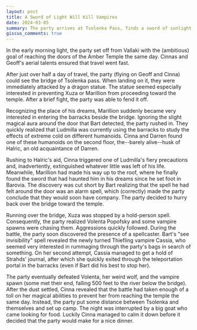 ```yaml
---
layout: post
title: A Sword of Light Will Kill Vampires
date: 2024-03-05
summary: The party arrives at Tsolenka Pass, finds a sword of sunlight and gets ambushed,
giscus_comments: true
---
```


In the early morning light, the party set off from Vallaki with the (ambitious) goal of reaching the doors of the Amber Temple the same day. Cinnas and Geoff's aerial talents ensured that travel went fast.

After just over half a day of travel, the party (flying on Geoff and Cinna) could see the bridge of Tsolenka pass. When landing on it, they were immediately attacked by a dragon statue. The statue seemed especially interested in preventing Xuza or Marillion from proceeding toward the temple. After a brief fight, the party was able to fend it off.

Recognizing the place of his dreams, Marillion suddenly became very interested in entering the barracks beside the bridge. Ignoring the slight magical aura around the door that Bart detected, the party rushed in. They quickly realized that Ludmilla was currently using the barracks to study the effects of extreme cold on different humanoids. Cinna and Darren found one of these humanoids on the second floor, the--barely alive--husk of Halric, an old acquaintance of Darren.

Rushing to Halric's aid, Cinna triggered one of Ludmilla's fiery precautions and, inadvertently, extinguished whatever little was left of his life. Meanwhile, Marillion had made his way up to the roof, where he finally found the sword that had haunted him in his dreams since he set foot in Barovia. The discovery was cut short by Bart realizing that the spell he had felt around the door was an alarm spell, which (correctly)
made the party conclude that they would soon have company. The party decided to hurry back over the bridge toward the temple.

Running over the bridge, Xuza was stopped by a hold-person spell. Consequently, the party realized Volenta Popofsky and some vampire spawns were chasing them. Aggressions quickly followed. During the battle, the party soon discovered the presence of a spellcaster. Bart's "see invisibility" spell revealed the newly turned Thiefling vampire Cassia, who seemed very interested in rummaging through the party's bags in search of something. On her second attempt, Cassia managed to get a hold of Strahds' journal, after which she quickly exited through the teleportation portal in the barracks (even if Bart did his best to stop her).

The party eventually defeated Volenta, her weird wolf, and the vampire spawn (some met their end, falling 500 feet to the river below the bridge). After the dust settled, Cinna revealed that the battle had taken enough of a toll on her magical abilities to prevent her from reaching the temple the same day. Instead, the party put some distance between Tsolenka and themselves and set up camp.
The night was interrupted by a big goat who came looking for food. Luckily Cinna managed to calm it down before it decided that the party would make for a nice dinner.
